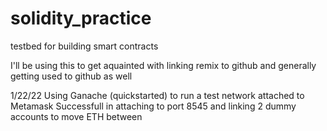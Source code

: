 # solidity_practice
testbed for building smart contracts


I'll be using this to get aquainted with linking remix to github and generally getting used to github as well

1/22/22 Using Ganache (quickstarted) to run a test network attached to Metamask
  Successfull in attaching to port 8545 and linking 2 dummy accounts to move ETH between

